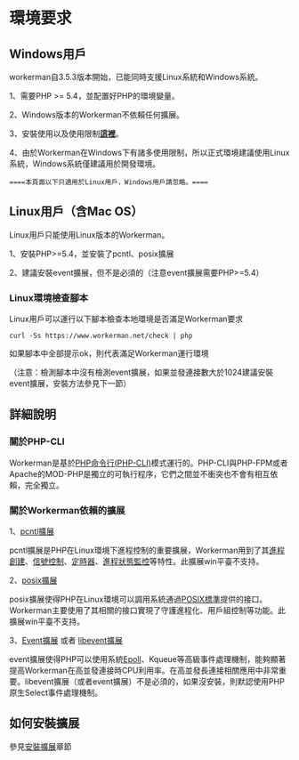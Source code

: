 # 環境要求

## Windows用戶
workerman自3.5.3版本開始，已能同時支援Linux系統和Windows系統。

1、需要PHP >= 5.4，並配置好PHP的環境變量。

2、Windows版本的Workerman不依賴任何擴展。

3、安裝使用以及使用限制[**這裡**](https://www.workerman.net/windows)。

4、由於Workerman在Windows下有諸多使用限制，所以正式環境建議使用Linux系統，Windows系統僅建議用於開發環境。

 ```====本頁面以下只適用於Linux用戶，Windows用戶請忽略。====```

## Linux用戶（含Mac OS）
Linux用戶只能使用Linux版本的Workerman。

1、安裝PHP>=5.4，並安裝了pcntl、posix擴展

2、建議安裝event擴展，但不是必須的（注意event擴展需要PHP>=5.4）

### Linux環境檢查腳本
Linux用戶可以運行以下腳本檢查本地環境是否滿足Workerman要求

```curl -Ss https://www.workerman.net/check | php```

如果腳本中全部提示ok，則代表滿足Workerman運行環境

（注意：檢測腳本中沒有檢測event擴展，如果並發連接數大於1024建議安裝event擴展，安裝方法參見下一節）

## 詳細說明

### 關於PHP-CLI

Workerman是基於[PHP命令行(PHP-CLI)](https://php.net/manual/zh/features.commandline.php)模式運行的。PHP-CLI與PHP-FPM或者Apache的MOD-PHP是獨立的可執行程序，它們之間並不衝突也不會有相互依賴，完全獨立。

### 關於Workerman依賴的擴展

1、[pcntl擴展](https://cn2.php.net/manual/zh/book.pcntl.php)

pcntl擴展是PHP在Linux環境下進程控制的重要擴展，Workerman用到了其[進程創建](https://cn2.php.net/manual/zh/function.pcntl-fork.php)、[信號控制](https://cn2.php.net/manual/zh/function.pcntl-signal.php)、[定時器](https://cn2.php.net/manual/zh/function.pcntl-alarm.php)、[進程狀態監控](https://cn2.php.net/manual/zh/function.pcntl-waitpid.php)等特性。此擴展win平臺不支持。

2、[posix擴展](https://cn2.php.net/manual/zh/book.posix.php)

posix擴展使得PHP在Linux環境可以調用系統通過[POSIX標準](https://baike.baidu.com/view/209573.htm)提供的接口。Workerman主要使用了其相關的接口實現了守護進程化、用戶組控制等功能。此擴展win平臺不支持。

3、[Event擴展](https://php.net/manual/zh/book.event.php) 或者 [libevent擴展](https://cn2.php.net/manual/en/book.libevent.php) 

event擴展使得PHP可以使用系統[Epoll](https://baike.baidu.com/view/1385104.htm)、Kqueue等高級事件處理機制，能夠顯著提高Workerman在高並發連接時CPU利用率。在高並發長連接相關應用中非常重要。libevent擴展（或者event擴展）不是必須的，如果沒安裝，則默認使用PHP原生Select事件處理機制。

## 如何安裝擴展

參見[安裝擴展](../appendices/install-extension.md)章節
